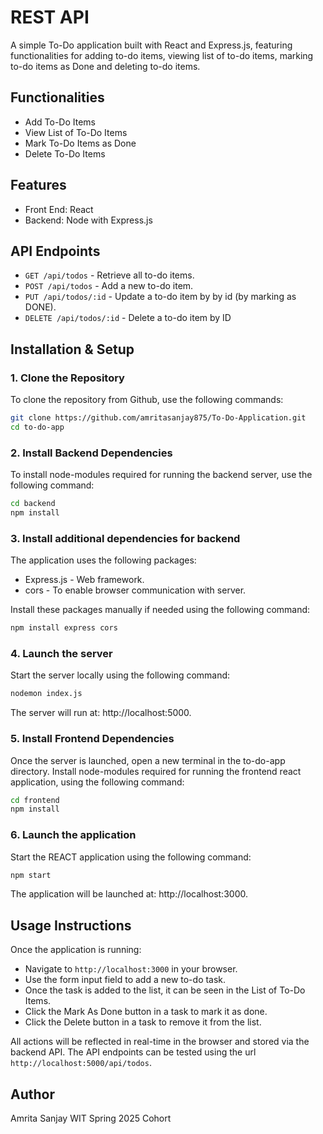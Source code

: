 # REST API

A simple To-Do application built with React and Express.js, featuring functionalities for adding to-do items, viewing list of to-do items, marking to-do items as Done and deleting to-do items.

## Functionalities

- Add To-Do Items
- View List of To-Do Items
- Mark To-Do Items as Done
- Delete To-Do Items

## Features

- Front End: React
- Backend: Node with Express.js

## API Endpoints

- `GET /api/todos` - Retrieve all to-do items. 
- `POST /api/todos` - Add a new to-do item.
- `PUT /api/todos/:id` - Update a to-do item by by id (by marking as DONE).
- `DELETE /api/todos/:id` - Delete a to-do item by ID
   
## Installation & Setup

### 1. Clone the Repository

To clone the repository from Github, use the following commands:
```bash
git clone https://github.com/amritasanjay875/To-Do-Application.git
cd to-do-app
```

### 2. Install Backend Dependencies

To install node-modules required for running the backend server, use the following command:
```bash
cd backend
npm install
```

### 3. Install additional dependencies for backend

The application uses the following packages:
  - Express.js - Web framework. 
  - cors - To enable browser communication with server.

Install these packages manually if needed using the following command:
```bash
npm install express cors
```

### 4. Launch the server

Start the server locally using the following command:
```bash
nodemon index.js
```

The server will run at: http://localhost:5000.


### 5. Install Frontend Dependencies

Once the server is launched, open a new terminal in the to-do-app directory. 
Install node-modules required for running the frontend react application, using the following command:
```bash
cd frontend
npm install
```


### 6. Launch the application

Start the REACT application using the following command:
```bash
npm start
```

The application will be launched at: http://localhost:3000.

## Usage Instructions

Once the application is running:

- Navigate to `http://localhost:3000` in your browser.
- Use the form input field to add a new to-do task.
- Once the task is added to the list, it can be seen in the List of To-Do Items.
- Click the Mark As Done button in a task to mark it as done.
- Click the Delete button in a task to remove it from the list.

All actions will be reflected in real-time in the browser and stored via the backend API.
The API endpoints can be tested using the url `http://localhost:5000/api/todos`.

## Author

Amrita Sanjay
WIT Spring 2025 Cohort
